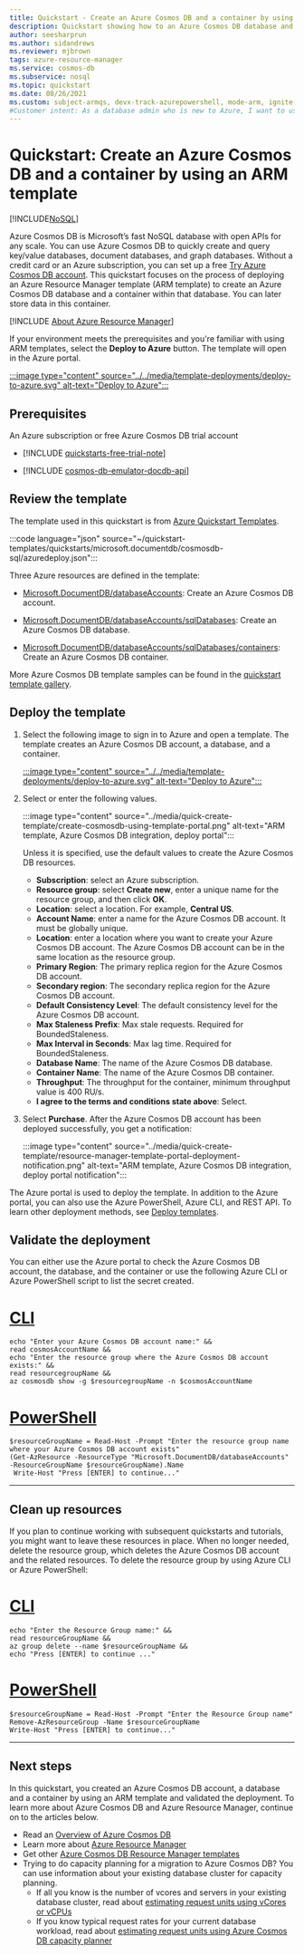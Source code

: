 ```yaml
---
title: Quickstart - Create an Azure Cosmos DB and a container by using Azure Resource Manager template
description: Quickstart showing how to an Azure Cosmos DB database and a container by using Azure Resource Manager template
author: seesharprun
ms.author: sidandrews
ms.reviewer: mjbrown
tags: azure-resource-manager
ms.service: cosmos-db
ms.subservice: nosql
ms.topic: quickstart
ms.date: 08/26/2021
ms.custom: subject-armqs, devx-track-azurepowershell, mode-arm, ignite-2022
#Customer intent: As a database admin who is new to Azure, I want to use Azure Cosmos DB to store and manage my data.
---
```


# Quickstart: Create an Azure Cosmos DB and a container by using an ARM template
[!INCLUDE[NoSQL](../includes/appliesto-nosql.md)]

Azure Cosmos DB is Microsoft’s fast NoSQL database with open APIs for any scale. You can use Azure Cosmos DB to quickly create and query key/value databases, document databases, and graph databases. Without a credit card or an Azure subscription, you can set up a free [Try Azure Cosmos DB account](https://aka.ms/trycosmosdb). This quickstart focuses on the process of deploying an Azure Resource Manager template (ARM template) to create an Azure Cosmos DB database and a container within that database. You can later store data in this container.

[!INCLUDE [About Azure Resource Manager](../../../includes/resource-manager-quickstart-introduction.md)]

If your environment meets the prerequisites and you're familiar with using ARM templates, select the **Deploy to Azure** button. The template will open in the Azure portal.

[:::image type="content" source="../../media/template-deployments/deploy-to-azure.svg" alt-text="Deploy to Azure":::](https://portal.azure.com/#create/Microsoft.Template/uri/https%3A%2F%2Fraw.githubusercontent.com%2FAzure%2Fazure-quickstart-templates%2Fmaster%2Fquickstarts%2Fmicrosoft.documentdb%2Fcosmosdb-sql%2Fazuredeploy.json)

## Prerequisites

An Azure subscription or free Azure Cosmos DB trial account

- [!INCLUDE [quickstarts-free-trial-note](../../../includes/quickstarts-free-trial-note.md)]

- [!INCLUDE [cosmos-db-emulator-docdb-api](../includes/cosmos-db-emulator-docdb-api.md)]

## Review the template

The template used in this quickstart is from [Azure Quickstart Templates](https://azure.microsoft.com/resources/templates/cosmosdb-sql/).

:::code language="json" source="~/quickstart-templates/quickstarts/microsoft.documentdb/cosmosdb-sql/azuredeploy.json":::

Three Azure resources are defined in the template:

* [Microsoft.DocumentDB/databaseAccounts](/azure/templates/microsoft.documentdb/databaseaccounts): Create an Azure Cosmos DB account.

* [Microsoft.DocumentDB/databaseAccounts/sqlDatabases](/azure/templates/microsoft.documentdb/databaseaccounts/sqldatabases): Create an Azure Cosmos DB database.

* [Microsoft.DocumentDB/databaseAccounts/sqlDatabases/containers](/azure/templates/microsoft.documentdb/databaseaccounts/sqldatabases/containers): Create an Azure Cosmos DB container.

More Azure Cosmos DB template samples can be found in the [quickstart template gallery](https://azure.microsoft.com/resources/templates/?resourceType=Microsoft.Documentdb).

## Deploy the template

1. Select the following image to sign in to Azure and open a template. The template creates an Azure Cosmos DB account, a database, and a container.

   [:::image type="content" source="../../media/template-deployments/deploy-to-azure.svg" alt-text="Deploy to Azure":::](https://portal.azure.com/#create/Microsoft.Template/uri/https%3A%2F%2Fraw.githubusercontent.com%2FAzure%2Fazure-quickstart-templates%2Fmaster%2Fquickstarts%2Fmicrosoft.documentdb%2Fcosmosdb-sql%2Fazuredeploy.json)

2. Select or enter the following values.

   :::image type="content" source="../media/quick-create-template/create-cosmosdb-using-template-portal.png" alt-text="ARM template, Azure Cosmos DB integration, deploy portal":::

    Unless it is specified, use the default values to create the Azure Cosmos DB resources.

    * **Subscription**: select an Azure subscription.
    * **Resource group**: select **Create new**, enter a unique name for the resource group, and then click **OK**.
    * **Location**: select a location.  For example, **Central US**.
    * **Account Name**: enter a name for the Azure Cosmos DB account. It must be globally unique.
    * **Location**: enter a location where you want to create your Azure Cosmos DB account. The Azure Cosmos DB account can be in the same location as the resource group.
    * **Primary Region**: The primary replica region for the Azure Cosmos DB account.
    * **Secondary region**: The secondary replica region for the Azure Cosmos DB account.
    * **Default Consistency Level**: The default consistency level for the Azure Cosmos DB account.
    * **Max Staleness Prefix**: Max stale requests. Required for BoundedStaleness.
    * **Max Interval in Seconds**: Max lag time. Required for BoundedStaleness.
    * **Database Name**: The name of the Azure Cosmos DB database.
    * **Container Name**: The name of the Azure Cosmos DB container.
    * **Throughput**:  The throughput for the container, minimum throughput value is 400 RU/s.
    * **I agree to the terms and conditions state above**: Select.

3. Select **Purchase**. After the Azure Cosmos DB account has been deployed successfully, you get a notification:

   :::image type="content" source="../media/quick-create-template/resource-manager-template-portal-deployment-notification.png" alt-text="ARM template, Azure Cosmos DB integration, deploy portal notification":::

The Azure portal is used to deploy the template. In addition to the Azure portal, you can also use the Azure PowerShell, Azure CLI, and REST API. To learn other deployment methods, see [Deploy templates](../../azure-resource-manager/templates/deploy-powershell.md).

## Validate the deployment

You can either use the Azure portal to check the Azure Cosmos DB account, the database, and the container or use the following Azure CLI or Azure PowerShell script to list the secret created.

# [CLI](#tab/CLI)

```azurecli-interactive
echo "Enter your Azure Cosmos DB account name:" &&
read cosmosAccountName &&
echo "Enter the resource group where the Azure Cosmos DB account exists:" &&
read resourcegroupName &&
az cosmosdb show -g $resourcegroupName -n $cosmosAccountName
```

# [PowerShell](#tab/PowerShell)

```azurepowershell-interactive
$resourceGroupName = Read-Host -Prompt "Enter the resource group name where your Azure Cosmos DB account exists"
(Get-AzResource -ResourceType "Microsoft.DocumentDB/databaseAccounts" -ResourceGroupName $resourceGroupName).Name
 Write-Host "Press [ENTER] to continue..."
```

---

## Clean up resources

If you plan to continue working with subsequent quickstarts and tutorials, you might want to leave these resources in place.
When no longer needed, delete the resource group, which deletes the Azure Cosmos DB account and the related resources. To delete the resource group by using Azure CLI or Azure PowerShell:

# [CLI](#tab/CLI)

```azurecli-interactive
echo "Enter the Resource Group name:" &&
read resourceGroupName &&
az group delete --name $resourceGroupName &&
echo "Press [ENTER] to continue ..."
```

# [PowerShell](#tab/PowerShell)

```azurepowershell-interactive
$resourceGroupName = Read-Host -Prompt "Enter the Resource Group name"
Remove-AzResourceGroup -Name $resourceGroupName
Write-Host "Press [ENTER] to continue..."
```

---

## Next steps

In this quickstart, you created an Azure Cosmos DB account, a database and a container by using an ARM template and validated the deployment. To learn more about Azure Cosmos DB and Azure Resource Manager, continue on to the articles below.

- Read an [Overview of Azure Cosmos DB](../introduction.md)
- Learn more about [Azure Resource Manager](../../azure-resource-manager/management/overview.md)
- Get other [Azure Cosmos DB Resource Manager templates](./samples-resource-manager-templates.md)
- Trying to do capacity planning for a migration to Azure Cosmos DB? You can use information about your existing database cluster for capacity planning.
    - If all you know is the number of vcores and servers in your existing database cluster, read about [estimating request units using vCores or vCPUs](../convert-vcore-to-request-unit.md) 
    - If you know typical request rates for your current database workload, read about [estimating request units using Azure Cosmos DB capacity planner](estimate-ru-with-capacity-planner.md)
